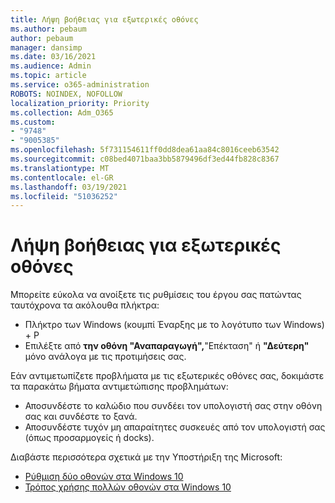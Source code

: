 ```yaml
---
title: Λήψη βοήθειας για εξωτερικές οθόνες
ms.author: pebaum
author: pebaum
manager: dansimp
ms.date: 03/16/2021
ms.audience: Admin
ms.topic: article
ms.service: o365-administration
ROBOTS: NOINDEX, NOFOLLOW
localization_priority: Priority
ms.collection: Adm_O365
ms.custom:
- "9748"
- "9005385"
ms.openlocfilehash: 5f731154611ff0dd8dea61aa84c8016ceeb63542
ms.sourcegitcommit: c08bed4071baa3bb5879496df3ed44fb828c8367
ms.translationtype: MT
ms.contentlocale: el-GR
ms.lasthandoff: 03/19/2021
ms.locfileid: "51036252"
---
```

# <a name="get-help-with-external-monitors"></a>Λήψη βοήθειας για εξωτερικές οθόνες

Μπορείτε εύκολα να ανοίξετε τις ρυθμίσεις του έργου σας πατώντας ταυτόχρονα τα ακόλουθα πλήκτρα:

- Πλήκτρο των Windows (κουμπί Έναρξης με το λογότυπο των Windows) + P
- Επιλέξτε από **την οθόνη "Αναπαραγωγή",**"Επέκταση" ή **"Δεύτερη"** μόνο ανάλογα με τις προτιμήσεις σας. 

Εάν αντιμετωπίζετε προβλήματα με τις εξωτερικές οθόνες σας, δοκιμάστε τα παρακάτω βήματα αντιμετώπισης προβλημάτων:

- Αποσυνδέστε το καλώδιο που συνδέει τον υπολογιστή σας στην οθόνη σας και συνδέστε το ξανά.
- Αποσυνδέστε τυχόν μη απαραίτητες συσκευές από τον υπολογιστή σας (όπως προσαρμογείς ή docks).

Διαβάστε περισσότερα σχετικά με την Υποστήριξη της Microsoft:

- [Ρύθμιση δύο οθονών στα Windows 10](https://support.microsoft.com/windows/set-up-dual-monitors-on-windows-10-3d5c15dc-cc63-d850-aeb6-b41778147554)
- [Τρόπος χρήσης πολλών οθονών στα Windows 10](https://support.microsoft.com/windows/how-to-use-multiple-monitors-in-windows-10-329c6962-5a4d-b481-7baa-bec9671f728a)

